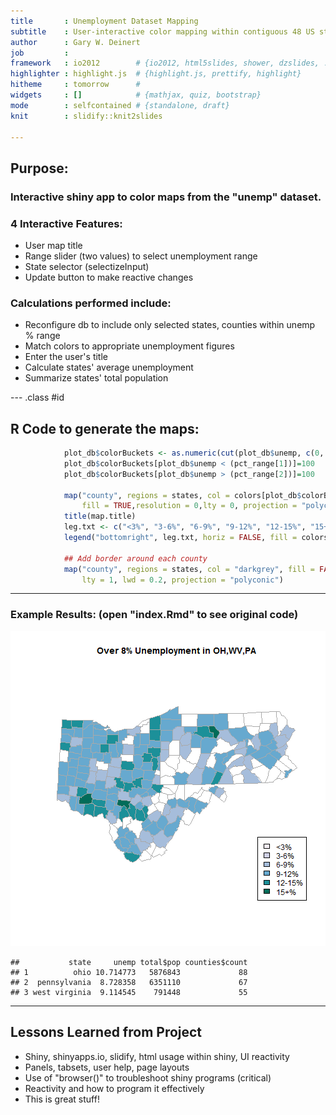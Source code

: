 ```yaml
---
title       : Unemployment Dataset Mapping
subtitle    : User-interactive color mapping within contiguous 48 US states   
author      : Gary W. Deinert
job         : 
framework   : io2012        # {io2012, html5slides, shower, dzslides, ...}
highlighter : highlight.js  # {highlight.js, prettify, highlight}
hitheme     : tomorrow      # 
widgets     : []            # {mathjax, quiz, bootstrap}
mode        : selfcontained # {standalone, draft}
knit        : slidify::knit2slides

---
```


## Purpose:
### Interactive shiny app to color maps from the "unemp" dataset.   

### 4 Interactive Features:
+ User map title
+ Range slider (two values) to select unemployment range
+ State selector (selectizeInput)
+ Update button to make reactive changes    

### Calculations performed include:
+ Reconfigure db to include only selected states, counties within unemp % range
+ Match colors to appropriate unemployment figures
+ Enter the user's title 
+ Calculate states' average unemployment
+ Summarize states' total population

--- .class #id 

## R Code to generate the maps:


```r
            plot_db$colorBuckets <- as.numeric(cut(plot_db$unemp, c(0, 3, 6, 9, 12, 15, 100)))
            plot_db$colorBuckets[plot_db$unemp < (pct_range[1])]=100
            plot_db$colorBuckets[plot_db$unemp > (pct_range[2])]=100            
            
            map("county", regions = states, col = colors[plot_db$colorBuckets], 
                fill = TRUE,resolution = 0,lty = 0, projection = "polyconic")
            title(map.title)
            leg.txt <- c("<3%", "3-6%", "6-9%", "9-12%", "12-15%", "15+%")
            legend("bottomright", leg.txt, horiz = FALSE, fill = colors)
            
            ## Add border around each county
            map("county", regions = states, col = "darkgrey", fill = FALSE, add = TRUE, 
                lty = 1, lwd = 0.2, projection = "polyconic")
```

---

### Example Results: (open "index.Rmd" to see original code)
![plot of chunk unnamed-chunk-2](assets/fig/unnamed-chunk-2-1.png) 

```
##           state     unemp total$pop counties$count
## 1          ohio 10.714773   5876843             88
## 2  pennsylvania  8.728358   6351110             67
## 3 west virginia  9.114545    791448             55
```

---

## Lessons Learned from Project    

+ Shiny, shinyapps.io, slidify, html usage within shiny, UI reactivity
+ Panels, tabsets, user help, page layouts
+ Use of "browser()" to troubleshoot shiny programs (critical)
+ Reactivity and how to program it effectively
+ This is great stuff!
